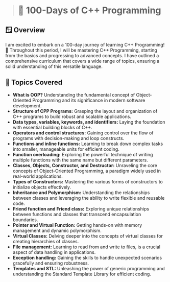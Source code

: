> # 🚀 100-Days of C++ Programming

## 🪟 Overview

I am excited to embark on a 100-day journey of learning C++ Programming! 🎉 Throughout this period, I will be mastering C++ Programming, starting from the basics and progressing to advanced concepts. I have outlined a comprehensive curriculum that covers a wide range of topics, ensuring a solid understanding of this versatile language.

## 🎯 Topics Covered

- **What is OOP?** Understanding the fundamental concept of Object-Oriented Programming and its significance in modern software development.
- **Structure of CPP Programs:** Grasping the layout and organization of C++ programs to build robust and scalable applications.
- **Data types, variables, keywords, and identifiers:** Laying the foundation with essential building blocks of C++.
- **Operators and control structures:** Gaining control over the flow of programs with decision-making and loop constructs.
- **Functions and inline functions:** Learning to break down complex tasks into smaller, manageable units for efficient coding.
- **Function overloading:** Exploring the powerful technique of writing multiple functions with the same name but different parameters.
- **Classes, Objects, Constructor, and Destructor:** Unraveling the core concepts of Object-Oriented Programming, a paradigm widely used in real-world applications.
- **Types of Constructors:** Mastering the various forms of constructors to initialize objects effectively.
- **Inheritance and Polymorphism:** Understanding the relationships between classes and leveraging the ability to write flexible and reusable code.
- **Friend function and Friend class:** Exploring unique relationships between functions and classes that transcend encapsulation boundaries.
- **Pointer and Virtual Function:** Getting hands-on with memory management and dynamic polymorphism.
- **Virtual Classes:** Delving deeper into the concepts of virtual classes for creating hierarchies of classes.
- **File management:** Learning to read from and write to files, is a crucial aspect of data handling in applications.
- **Exception handling:** Gaining the skills to handle unexpected scenarios gracefully and ensuring robustness.
- **Templates and STL:** Unleashing the power of generic programming and understanding the Standard Template Library for efficient coding.

